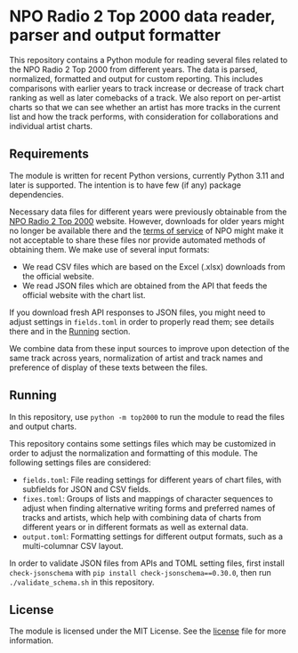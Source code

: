 # NPO Radio 2 Top 2000 data reader, parser and output formatter

This repository contains a Python module for reading several files related to 
the NPO Radio 2 Top 2000 from different years. The data is parsed, normalized, 
formatted and output for custom reporting. This includes comparisons with 
earlier years to track increase or decrease of track chart ranking as well as 
later comebacks of a track. We also report on per-artist charts so that we can 
see whether an artist has more tracks in the current list and how the track 
performs, with consideration for collaborations and individual artist charts.

## Requirements

The module is written for recent Python versions, currently Python 3.11 and 
later is supported. The intention is to have few (if any) package dependencies.

Necessary data files for different years were previously obtainable from the 
[NPO Radio 2 Top 2000](https://www.nporadio2.nl/top2000) website. However, 
downloads for older years might no longer be available there and the [terms of 
service](https://npo.nl/overnpo/algemene-voorwaarden/algemene-voorwaarden-online) 
of NPO might make it not acceptable to share these files nor provide automated 
methods of obtaining them. We make use of several input formats:

- We read CSV files which are based on the Excel (.xlsx) downloads from the 
  official website.
- We read JSON files which are obtained from the API that feeds the official 
  website with the chart list.

If you download fresh API responses to JSON files, you might need to adjust 
settings in `fields.toml` in order to properly read them; see details there and 
in the [Running](#running) section.

We combine data from these input sources to improve upon detection of the same 
track across years, normalization of artist and track names and preference of 
display of these texts between the files.

## Running

In this repository, use `python -m top2000` to run the module to read the files 
and output charts.

This repository contains some settings files which may be customized in order 
to adjust the normalization and formatting of this module. The following 
settings files are considered:

- `fields.toml`: File reading settings for different years of chart files, with 
  subfields for JSON and CSV fields.
- `fixes.toml`: Groups of lists and mappings of character sequences to adjust 
  when finding alternative writing forms and preferred names of tracks and 
  artists, which help with combining data of charts from different years or in 
  different formats as well as external data.
- `output.toml`: Formatting settings for different output formats, such as 
  a multi-columnar CSV layout.

In order to validate JSON files from APIs and TOML setting files, first install 
`check-jsonschema` with `pip install check-jsonschema==0.30.0`, then run 
`./validate_schema.sh` in this repository.

## License

The module is licensed under the MIT License. See the [license](LICENSE) file 
for more information.
